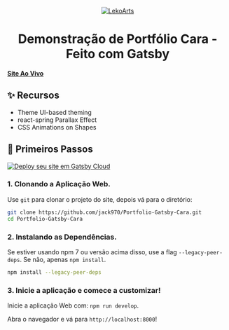 <p align="center">
  <a href="https://cara.lekoarts.de">
    <img alt="LekoArts" src="https://img.lekoarts.de/gatsby/gatsby-site-illustration.png" />
  </a>
</p>
<h1 align="center">
  Demonstração de Portfólio Cara - Feito com Gatsby
</h1>

[**Site Ao Vivo**](https://portfolio-gatsby-cara.netlify.app)

## ✨ Recursos

- Theme UI-based theming
- react-spring Parallax Effect
- CSS Animations on Shapes

## 🚀 Primeiros Passos

[<img src="https://www.gatsbyjs.com/deploynow.svg" alt="Deploy seu site em Gatsby Cloud">](https://www.gatsbyjs.com/dashboard/deploynow?url=https://github.com/LekoArts/gatsby-starter-portfolio-cara)

### 1. **Clonando a Aplicação Web.**

Use `git` para clonar o projeto do site, depois vá para o diretório:

```sh
git clone https://github.com/jack970/Portfolio-Gatsby-Cara.git
cd Portfolio-Gatsby-Cara
```

### 2. **Instalando as Dependências.**

Se estiver usando npm 7 ou versão acima disso, use a flag `--legacy-peer-deps`. Se não, apenas `npm install`.

```sh
npm install --legacy-peer-deps
```

### 3. **Inicie a aplicação e comece a customizar!**

Inicie a aplicação Web com: `npm run develop`.

Abra o navegador e vá para `http://localhost:8000`!
